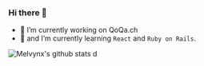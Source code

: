 ### Hi there 👋

- 🔭 I’m currently working on QoQa.ch
- 🌱 and I’m currently learning `React` and `Ruby on Rails`.

![Melvynx's github stats](https://github-readme-stats.vercel.app/api?username=melvynx&show_icons=true&hide=[%22stars%22]&show_private=true&theme=onedark)
d

<!--
**Melvynx/Melvynx** is a ✨ _special_ ✨ repository because its `README.md` (this file) appears on your GitHub profile.

Here are some ideas to get you started:

- 🔭 I’m currently working on ...
- 🌱 I’m currently learning ...
- 👯 I’m looking to collaborate on ...
- 🤔 I’m looking for help with ...
- 💬 Ask me about ...
- 📫 How to reach me: ...
- 😄 Pronouns: ...
- ⚡ Fun fact: ...
-->
